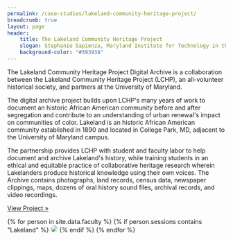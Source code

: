 ```yaml
---
permalink: /case-studies/lakeland-community-heritage-project/
breadcrumb: true
layout: page
header: 
    title: The Lakeland Community Heritage Project
    slogan: Stephanie Sapienza, Maryland Institute for Technology in the Humanities and Violetta Sharps Jones, local historian and genealogist
    background-color: "#39393A"
---
```


The Lakeland Community Heritage Project Digital Archive is a collaboration between the Lakeland Community Heritage Project (LCHP), an all-volunteer historical society, and partners at the University of Maryland.

The digital archive project builds upon LCHP's many years of work to document an historic African American community before and after segregation and contribute to an understanding of urban renewal's impact on communities of color. Lakeland is an historic African American community established in 1890 and located in College Park, MD, adjacent to the University of Maryland campus. 

The partnership provides LCHP with student and faculty labor to help document and archive Lakeland's history, while training students in an ethical and equitable practice of collaborative heritage research wherein Lakelanders produce historical knowledge using their own voices. The Archive contains photographs, land records, census data, newspaper clippings, maps, dozens of oral history sound files, archival records, and video recordings. 

[View Project »](https://mith.umd.edu/research/lakeland/)  

{% for person in site.data.faculty %}
{% if person.sessions contains "Lakeland" %}
<img src="../../images/people/{{ person.img }}" style="max-width: 200px; border-radius: 50%;"/>
{% endif %}
{% endfor %}